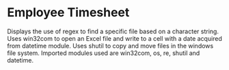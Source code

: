 # Employee Timesheet
Displays the use of regex to find a specific file based on a character string. Uses win32com to open an Excel file and write to a cell with a date acquired from datetime module. Uses shutil to copy and move files in the windows file system. Imported modules used are win32com, os, re, shutil and datetime. 
